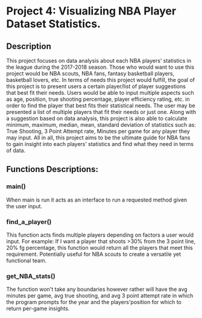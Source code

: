 # Project 4: Visualizing NBA Player Dataset Statistics.

## Description
 This project focuses on data analysis about each NBA players’ statistics in the league during the 2017-2018 season. Those who would want to use this project would be NBA scouts, NBA fans, fantasy basketball players, basketball lovers, etc. In terms of needs this project would fulfill, the goal of this project is to present users a certain player/list of player suggestions that best fit their needs. Users would be able to input multiple aspects such as age, position, true shooting percentage, player efficiency rating, etc. in order to find the player that best fits their statistical needs. The user may be presented a list of multiple players that fit their needs or just one. Along with a suggestion based on data analysis, this project is also able to calculate minimum, maximum, median, mean, standard deviation of statistics such as: True Shooting, 3 Point Attempt rate, Minutes per game for any player they may input. All in all, this project aims to be the ultimate guide for NBA fans to gain insight into each players’ statistics and find what they need in terms of data.


## Functions Descriptions:

### main()
  When main is run it acts as an interface to run a requested method given the user input.

### find_a_player()
  This function acts finds multiple players depending on factors a user would input. For example: If I want a player that shoots >30% from the 3 point line, 20% fg percentage, this function would return all the players that meet this requirement. Potentially useful for NBA scouts to create a versatile yet functional team. 

### get_NBA_stats()
The function won't take any boundaries however rather will have the avg minutes per game, avg true shooting, and avg 3 point attempt rate in which the program prompts for the year and the players'position for which to return per-game insights.
